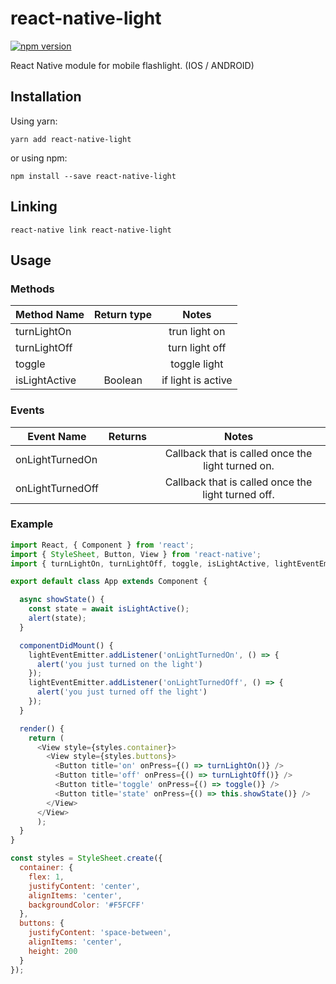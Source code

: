 # react-native-light

[![npm version](https://badge.fury.io/js/react-native-light.svg)](http://badge.fury.io/js/react-native-light)

React Native module for mobile flashlight. (IOS / ANDROID)

## Installation

Using yarn:

```shell
yarn add react-native-light
```

or using npm:

```shell
npm install --save react-native-light
```

## Linking

```shell
react-native link react-native-light
```

## Usage

### Methods
| Method Name | Return type | Notes |
| ---- | :-----: |:-------: |
| turnLightOn |  | trun light on |
| turnLightOff |  | turn light off |
| toggle |  |toggle light |
| isLightActive | Boolean | if light is active |

### Events
| Event Name | Returns | Notes |
| ---- | :-----: |:-------: |
| onLightTurnedOn |  | Callback that is called once the light turned on. |
| onLightTurnedOff |  | Callback that is called once the light turned off. |

### Example
```js
import React, { Component } from 'react';
import { StyleSheet, Button, View } from 'react-native';
import { turnLightOn, turnLightOff, toggle, isLightActive, lightEventEmitter } from "react-native-light";

export default class App extends Component {  

  async showState() {
    const state = await isLightActive();
    alert(state);
  }

  componentDidMount() {
    lightEventEmitter.addListener('onLightTurnedOn', () => {
      alert('you just turned on the light')
    });
    lightEventEmitter.addListener('onLightTurnedOff', () => {
      alert('you just turned off the light')
    });
  }

  render() {
    return (
      <View style={styles.container}>
        <View style={styles.buttons}>
          <Button title='on' onPress={() => turnLightOn()} />
          <Button title='off' onPress={() => turnLightOff()} />
          <Button title='toggle' onPress={() => toggle()} />
          <Button title='state' onPress={() => this.showState()} />
        </View>
      </View>
      );
  }
}

const styles = StyleSheet.create({
  container: {
    flex: 1,
    justifyContent: 'center',
    alignItems: 'center',
    backgroundColor: '#F5FCFF'
  },
  buttons: {
    justifyContent: 'space-between',
    alignItems: 'center',
    height: 200
  }
});
```

